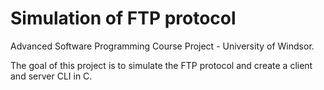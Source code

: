 # Simulation of FTP protocol

Advanced Software Programming Course Project - University of Windsor.

The goal of this project is to simulate the FTP protocol and create a client and server CLI in C.
